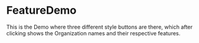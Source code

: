 # FeatureDemo
This is the Demo where three different style buttons are there, which after clicking shows the Organization names and their respective features.
